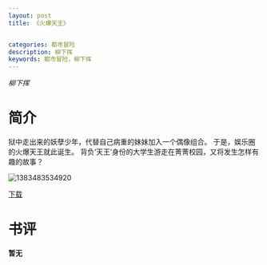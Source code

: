 ```yaml
---
layout: post
title: 《火爆天王》


categories: 都市冒险
description: 柳下挥
keywords: 都市冒险，柳下挥
---
```


*柳下挥*

# 简介

狱中走出来的妖孽少年，代替自己病重的妹妹加入一个偶像组合。  于是，娱乐圈的火爆天王就此诞生。   背负‘天王’身份的大学生游走在菁菁校园，又将发生怎样有趣的故事？

![1383483534920](http://tva2.sinaimg.cn/large/008dGP0Fgy1gtyisqfrbvj305u07sdg9.jpg)

[下载](https://link.jscdn.cn/1drv/aHR0cHM6Ly8xZHJ2Lm1zL3QvcyFBaGU2R2dNWmVFb2poSDJhMTRpMlFISUtMZ1NEP2U9ajBQRmtL.txt)
# 书评
**暂无**